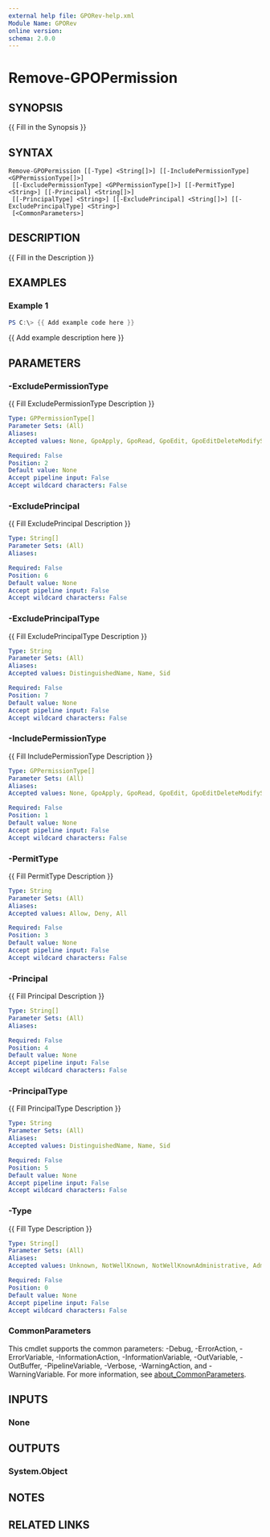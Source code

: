 ```yaml
---
external help file: GPORev-help.xml
Module Name: GPORev
online version:
schema: 2.0.0
---
```


# Remove-GPOPermission

## SYNOPSIS
{{ Fill in the Synopsis }}

## SYNTAX

```
Remove-GPOPermission [[-Type] <String[]>] [[-IncludePermissionType] <GPPermissionType[]>]
 [[-ExcludePermissionType] <GPPermissionType[]>] [[-PermitType] <String>] [[-Principal] <String[]>]
 [[-PrincipalType] <String>] [[-ExcludePrincipal] <String[]>] [[-ExcludePrincipalType] <String>]
 [<CommonParameters>]
```

## DESCRIPTION
{{ Fill in the Description }}

## EXAMPLES

### Example 1
```powershell
PS C:\> {{ Add example code here }}
```

{{ Add example description here }}

## PARAMETERS

### -ExcludePermissionType
{{ Fill ExcludePermissionType Description }}

```yaml
Type: GPPermissionType[]
Parameter Sets: (All)
Aliases:
Accepted values: None, GpoApply, GpoRead, GpoEdit, GpoEditDeleteModifySecurity, GpoCustom, WmiFilterEdit, WmiFilterFullControl, WmiFilterCustom, StarterGpoRead, StarterGpoEdit, StarterGpoFullControl, StarterGpoCustom, SomCreateWmiFilter, SomWmiFilterFullControl, SomCreateGpo, SomCreateStarterGpo, SomLogging, SomPlanning, SomLink

Required: False
Position: 2
Default value: None
Accept pipeline input: False
Accept wildcard characters: False
```

### -ExcludePrincipal
{{ Fill ExcludePrincipal Description }}

```yaml
Type: String[]
Parameter Sets: (All)
Aliases:

Required: False
Position: 6
Default value: None
Accept pipeline input: False
Accept wildcard characters: False
```

### -ExcludePrincipalType
{{ Fill ExcludePrincipalType Description }}

```yaml
Type: String
Parameter Sets: (All)
Aliases:
Accepted values: DistinguishedName, Name, Sid

Required: False
Position: 7
Default value: None
Accept pipeline input: False
Accept wildcard characters: False
```

### -IncludePermissionType
{{ Fill IncludePermissionType Description }}

```yaml
Type: GPPermissionType[]
Parameter Sets: (All)
Aliases:
Accepted values: None, GpoApply, GpoRead, GpoEdit, GpoEditDeleteModifySecurity, GpoCustom, WmiFilterEdit, WmiFilterFullControl, WmiFilterCustom, StarterGpoRead, StarterGpoEdit, StarterGpoFullControl, StarterGpoCustom, SomCreateWmiFilter, SomWmiFilterFullControl, SomCreateGpo, SomCreateStarterGpo, SomLogging, SomPlanning, SomLink

Required: False
Position: 1
Default value: None
Accept pipeline input: False
Accept wildcard characters: False
```

### -PermitType
{{ Fill PermitType Description }}

```yaml
Type: String
Parameter Sets: (All)
Aliases:
Accepted values: Allow, Deny, All

Required: False
Position: 3
Default value: None
Accept pipeline input: False
Accept wildcard characters: False
```

### -Principal
{{ Fill Principal Description }}

```yaml
Type: String[]
Parameter Sets: (All)
Aliases:

Required: False
Position: 4
Default value: None
Accept pipeline input: False
Accept wildcard characters: False
```

### -PrincipalType
{{ Fill PrincipalType Description }}

```yaml
Type: String
Parameter Sets: (All)
Aliases:
Accepted values: DistinguishedName, Name, Sid

Required: False
Position: 5
Default value: None
Accept pipeline input: False
Accept wildcard characters: False
```

### -Type
{{ Fill Type Description }}

```yaml
Type: String[]
Parameter Sets: (All)
Aliases:
Accepted values: Unknown, NotWellKnown, NotWellKnownAdministrative, Administrative, NotAdministrative, All

Required: False
Position: 0
Default value: None
Accept pipeline input: False
Accept wildcard characters: False
```

### CommonParameters
This cmdlet supports the common parameters: -Debug, -ErrorAction, -ErrorVariable, -InformationAction, -InformationVariable, -OutVariable, -OutBuffer, -PipelineVariable, -Verbose, -WarningAction, and -WarningVariable. For more information, see [about_CommonParameters](http://go.microsoft.com/fwlink/?LinkID=113216).

## INPUTS

### None

## OUTPUTS

### System.Object
## NOTES

## RELATED LINKS
